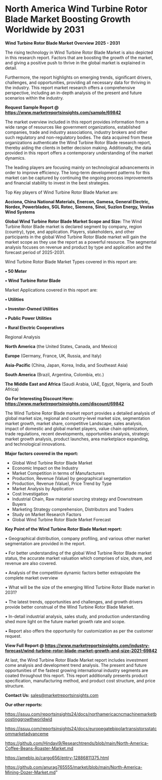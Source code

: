 # North America Wind Turbine Rotor Blade Market Boosting Growth Worldwide by 2031

<Strong> Wind Turbine Rotor Blade Market Overview 2025 - 2031</strong>

The rising technology in Wind Turbine Rotor Blade Market is also depicted in this research report. Factors that are boosting the growth of the market, and giving a positive push to thrive in the global market is explained in detail.

Furthermore, the report highlights on emerging trends, significant drivers, challenges, and opportunities, providing all necessary data for thriving in the industry. This report market research offers a comprehensive perspective, including an in-depth analysis of the present and future scenarios within the industry.

<strong>Request Sample Report @ <a href=https://www.marketreportsinsights.com/sample/69842>https://www.marketreportsinsights.com/sample/69842</a></strong>

The market overview included in this report provides information from a wide range of resources like government organizations, established companies, trade and industry associations, industry brokers and other such regulatory and non-regulatory bodies. The data acquired from these organizations authenticate the Wind Turbine Rotor Blade research report, thereby aiding the clients in better decision making. Additionally, the data provided in this report offers a contemporary understanding of the market dynamics.

The leading players are focusing mainly on technological advancements in order to improve efficiency. The long-term development patterns for this market can be captured by continuing the ongoing process improvements and financial stability to invest in the best strategies.

Top Key players of Wind Turbine Rotor Blade Market are:

<strong>Acciona, China National Materials, Enercon, Gamesa, General Electric, Nordex, Powerblades, SGL Rotec, Siemens, Sinoi, Suzlon Energy, Vestas Wind Systems</strong>

<strong><b>Global Wind Turbine Rotor Blade Market Scope and Size:</b></strong>
The Wind Turbine Rotor Blade market is declared segment by company, region (country), type, and application. Players, stakeholders, and other participants in the global Wind Turbine Rotor Blade market will gain the market scope as they use the report as a powerful resource. The segmental analysis focuses on revenue and product by type and application and the forecast period of 2025-2031.

Wind Turbine Rotor Blade Market Types covered in this report are:

<strong>• 50 Meter

• Wind Turbine Rotor Blade</strong>

Market Applications covered in this report are:

<strong>• Utilities

• Investor-Owned Utilities

• Public Power Utilities

• Rural Electric Cooperatives</strong> 

Regional Analysis

<strong>North America</strong> (the United States, Canada, and Mexico)

<strong>Europe</strong> (Germany, France, UK, Russia, and Italy)

<strong>Asia-Pacific</strong> (China, Japan, Korea, India, and Southeast Asia)

<strong>South America</strong> (Brazil, Argentina, Colombia, etc.)

<strong>The Middle East and Africa</strong> (Saudi Arabia, UAE, Egypt, Nigeria, and South Africa)

<strong>Go For Interesting Discount Here: <a href=https://www.marketreportsinsights.com/discount/69842>https://www.marketreportsinsights.com/discount/69842</a></strong>

The Wind Turbine Rotor Blade market report provides a detailed analysis of global market size, regional and country-level market size, segmentation market growth, market share, competitive Landscape, sales analysis, impact of domestic and global market players, value chain optimization, trade regulations, recent developments, opportunities analysis, strategic market growth analysis, product launches, area marketplace expanding, and technological innovations.

<strong><b>Major factors covered in the report:</b></strong>
<ul>
  <li>Global Wind Turbine Rotor Blade Market </li>
  <li>Economic Impact on the Industry</li>
  <li>Market Competition in terms of Manufacturers</li>
  <li>Production, Revenue (Value) by geographical segmentation</li>
  <li>Production, Revenue (Value), Price Trend by Type</li>
  <li>Market Analysis by Application</li>
  <li>Cost Investigation</li>
  <li>Industrial Chain, Raw material sourcing strategy and Downstream Buyers</li>
  <li>Marketing Strategy comprehension, Distributors and Traders</li>
  <li>Study on Market Research Factors</li>
  <li>Global Wind Turbine Rotor Blade Market Forecast</li>
</ul>

<strong><b>Key Point of the Wind Turbine Rotor Blade Market report:</b></strong>

• Geographical distribution, company profiling, and various other market segmentation are provided in the report.

• For better understanding of the global Wind Turbine Rotor Blade market status, the accurate market valuation which comprises of size, share, and revenue are also covered.

• Analysis of the competitive dynamic factors better extrapolate the complete market overview

• What will be the size of the emerging Wind Turbine Rotor Blade market in 2031?

• The latest trends, opportunities and challenges, and growth drivers provide better construal of the Wind Turbine Rotor Blade Market.

• In-detail industrial analysis, sales study, and production understanding shed more light on the future market growth rate and scope.

• Report also offers the opportunity for customization as per the customer request.

<strong><b>View Full Report @ <a href=https://www.marketreportsinsights.com/industry-forecast/wind-turbine-rotor-blade-market-growth-and-size-2021-69842>https://www.marketreportsinsights.com/industry-forecast/wind-turbine-rotor-blade-market-growth-and-size-2021-69842</a></b></strong>


At last, the Wind Turbine Rotor Blade Market report includes investment come analysis and development trend analysis. The present and future opportunities of the fastest growing international industry segments are coated throughout this report. This report additionally presents product specification, manufacturing method, and product cost structure, and price structure.

<strong>Contact Us:</strong>
sales@marketreportsinsights.com

<strong>Our other reports:</strong>

<a href=https://issuu.com/reportsinsights24/docs/northamericacncmachinemarketboostinggrowthworldwid>https://issuu.com/reportsinsights24/docs/northamericacncmachinemarketboostinggrowthworldwid</a>

<a href=https://issuu.com/reportsinsights24/docs/europegatebipolartransistorsstatcommarketadvanceme>https://issuu.com/reportsinsights24/docs/europegatebipolartransistorsstatcommarketadvanceme</a>

<a href=https://github.com/Hindavi9/Researchtrends/blob/main/North-America-Coffee-Beans-Roaster-Market.md>https://github.com/Hindavi9/Researchtrends/blob/main/North-America-Coffee-Beans-Roaster-Market.md</a>

<a href=https://ameblo.jp/cargo656/entry-12886811375.html>https://ameblo.jp/cargo656/entry-12886811375.html</a>

<a href=https://github.com/anurag765555/market/blob/main/North-America-Mining-Dozer-Market.md>https://github.com/anurag765555/market/blob/main/North-America-Mining-Dozer-Market.md</a>"

